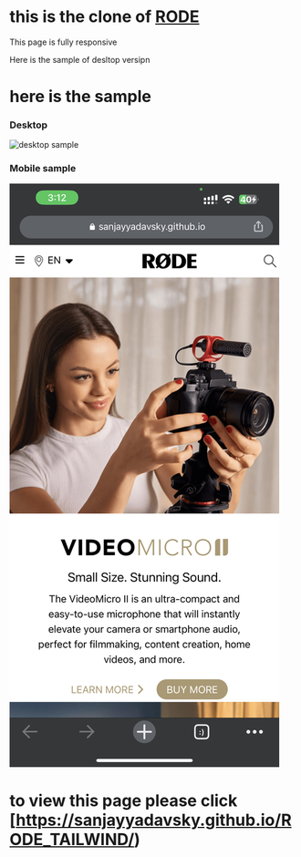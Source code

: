 # this is the clone of [RODE](https://rode.com/en)

This page is fully responsive 

Here is the sample of desltop versipn

# here is the sample 
### Desktop
![desktop sample](./Screenshot%202023-02-01%20at%203.11.09%20am.png)

### Mobile sample 
![desktop sample](./IMG_92672ED7306E-1.jpeg)

# to view this page please click [https://sanjayyadavsky.github.io/RODE_TAILWIND/)
